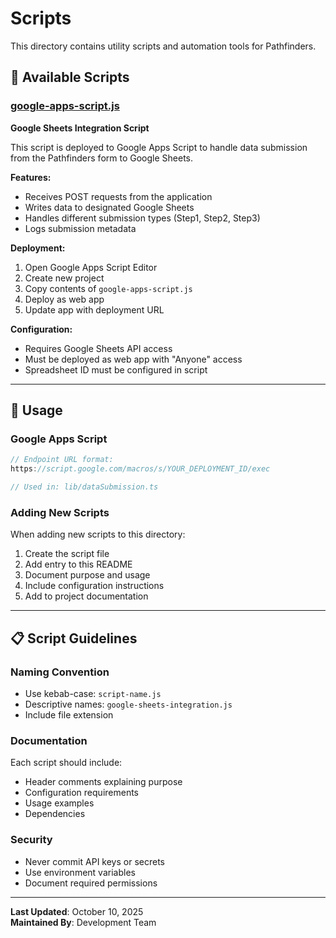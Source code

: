 # Scripts

This directory contains utility scripts and automation tools for Pathfinders.

## 📁 Available Scripts

### [google-apps-script.js](./google-apps-script.js)
**Google Sheets Integration Script**

This script is deployed to Google Apps Script to handle data submission from the Pathfinders form to Google Sheets.

**Features:**
- Receives POST requests from the application
- Writes data to designated Google Sheets
- Handles different submission types (Step1, Step2, Step3)
- Logs submission metadata

**Deployment:**
1. Open Google Apps Script Editor
2. Create new project
3. Copy contents of `google-apps-script.js`
4. Deploy as web app
5. Update app with deployment URL

**Configuration:**
- Requires Google Sheets API access
- Must be deployed as web app with "Anyone" access
- Spreadsheet ID must be configured in script

---

## 🔧 Usage

### Google Apps Script

```javascript
// Endpoint URL format:
https://script.google.com/macros/s/YOUR_DEPLOYMENT_ID/exec

// Used in: lib/dataSubmission.ts
```

### Adding New Scripts

When adding new scripts to this directory:
1. Create the script file
2. Add entry to this README
3. Document purpose and usage
4. Include configuration instructions
5. Add to project documentation

---

## 📋 Script Guidelines

### Naming Convention
- Use kebab-case: `script-name.js`
- Descriptive names: `google-sheets-integration.js`
- Include file extension

### Documentation
Each script should include:
- Header comments explaining purpose
- Configuration requirements
- Usage examples
- Dependencies

### Security
- Never commit API keys or secrets
- Use environment variables
- Document required permissions

---

**Last Updated**: October 10, 2025  
**Maintained By**: Development Team

